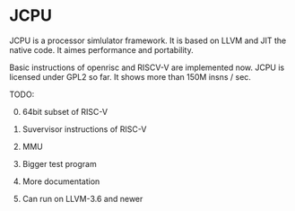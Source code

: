 JCPU
====

JCPU is a processor simlulator framework. It is based on LLVM and JIT the native code. It aimes performance and portability.

Basic instructions of openrisc and RISCV-V are implemented now.
JCPU is licensed under GPL2 so far.
It shows more than 150M insns / sec.


TODO:

0) 64bit subset of RISC-V

1) Suvervisor instructions of RISC-V

2) MMU

3) Bigger test program

4) More documentation

5) Can run on LLVM-3.6 and newer
